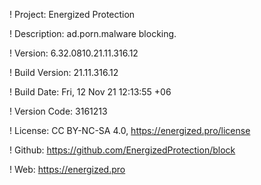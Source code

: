! Project: Energized Protection

! Description: ad.porn.malware blocking.

! Version: 6.32.0810.21.11.316.12

! Build Version: 21.11.316.12

! Build Date: Fri, 12 Nov 21 12:13:55 +06

! Version Code: 3161213

! License: CC BY-NC-SA 4.0, https://energized.pro/license

! Github: https://github.com/EnergizedProtection/block

! Web: https://energized.pro
